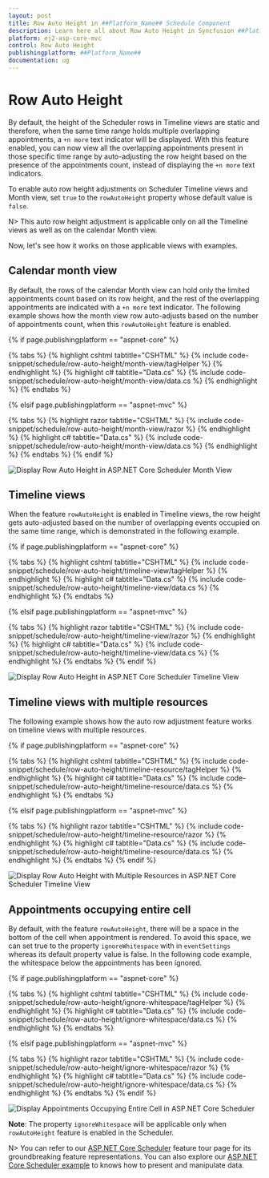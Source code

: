```yaml
---
layout: post
title: Row Auto Height in ##Platform_Name## Schedule Component
description: Learn here all about Row Auto Height in Syncfusion ##Platform_Name## Schedule component of Syncfusion Essential JS 2 and more.
platform: ej2-asp-core-mvc
control: Row Auto Height
publishingplatform: ##Platform_Name##
documentation: ug
---
```



# Row Auto Height

By default, the height of the Scheduler rows in Timeline views are static and therefore, when the same time range holds multiple overlapping appointments, a `+n more` text indicator will be displayed. With this feature enabled, you can now view all the overlapping appointments present in those specific time range by auto-adjusting the row height based on the presence of the appointments count, instead of displaying the `+n more` text indicators.

To enable auto row height adjustments on Scheduler Timeline views and Month view, set `true` to the `rowAutoHeight` property whose default value is `false`.

N> This auto row height adjustment is applicable only on all the Timeline views as well as on the calendar Month view.

Now, let's see how it works on those applicable views with examples.

## Calendar month view

By default, the rows of the calendar Month view can hold only the limited appointments count based on its row height, and the rest of the overlapping appointments are indicated with a `+n more` text indicator. The following example shows how the month view row auto-adjusts based on the number of appointments count, when this `rowAutoHeight` feature is enabled.

{% if page.publishingplatform == "aspnet-core" %}

{% tabs %}
{% highlight cshtml tabtitle="CSHTML" %}
{% include code-snippet/schedule/row-auto-height/month-view/tagHelper %}
{% endhighlight %}
{% highlight c# tabtitle="Data.cs" %}
{% include code-snippet/schedule/row-auto-height/month-view/data.cs %}
{% endhighlight %}
{% endtabs %}

{% elsif page.publishingplatform == "aspnet-mvc" %}

{% tabs %}
{% highlight razor tabtitle="CSHTML" %}
{% include code-snippet/schedule/row-auto-height/month-view/razor %}
{% endhighlight %}
{% highlight c# tabtitle="Data.cs" %}
{% include code-snippet/schedule/row-auto-height/month-view/data.cs %}
{% endhighlight %}
{% endtabs %}
{% endif %}


![Display Row Auto Height in ASP.NET Core Scheduler Month View](images/schedule-auto-height-month-view.png)

## Timeline views

When the feature `rowAutoHeight` is enabled in Timeline views, the row height gets auto-adjusted based on the number of overlapping events occupied on the same time range, which is demonstrated in the following example.

{% if page.publishingplatform == "aspnet-core" %}

{% tabs %}
{% highlight cshtml tabtitle="CSHTML" %}
{% include code-snippet/schedule/row-auto-height/timeline-view/tagHelper %}
{% endhighlight %}
{% highlight c# tabtitle="Data.cs" %}
{% include code-snippet/schedule/row-auto-height/timeline-view/data.cs %}
{% endhighlight %}
{% endtabs %}

{% elsif page.publishingplatform == "aspnet-mvc" %}

{% tabs %}
{% highlight razor tabtitle="CSHTML" %}
{% include code-snippet/schedule/row-auto-height/timeline-view/razor %}
{% endhighlight %}
{% highlight c# tabtitle="Data.cs" %}
{% include code-snippet/schedule/row-auto-height/timeline-view/data.cs %}
{% endhighlight %}
{% endtabs %}
{% endif %}


![Display Row Auto Height in ASP.NET Core Scheduler Timeline View](images/schedule-auto-height-timeline-view.png)

## Timeline views with multiple resources

The following example shows how the auto row adjustment feature works on timeline views with multiple resources.

{% if page.publishingplatform == "aspnet-core" %}

{% tabs %}
{% highlight cshtml tabtitle="CSHTML" %}
{% include code-snippet/schedule/row-auto-height/timeline-resource/tagHelper %}
{% endhighlight %}
{% highlight c# tabtitle="Data.cs" %}
{% include code-snippet/schedule/row-auto-height/timeline-resource/data.cs %}
{% endhighlight %}
{% endtabs %}

{% elsif page.publishingplatform == "aspnet-mvc" %}

{% tabs %}
{% highlight razor tabtitle="CSHTML" %}
{% include code-snippet/schedule/row-auto-height/timeline-resource/razor %}
{% endhighlight %}
{% highlight c# tabtitle="Data.cs" %}
{% include code-snippet/schedule/row-auto-height/timeline-resource/data.cs %}
{% endhighlight %}
{% endtabs %}
{% endif %}


![Display Row Auto Height with Multiple Resources in ASP.NET Core Scheduler Timeline View](images/schedule-auto-height-with-resource.png)

## Appointments occupying entire cell

By default, with the feature `rowAutoHeight`, there will be a space in the bottom of the cell when appointment is rendered. To avoid this space, we can set true to the property `ignoreWhitespace` with in `eventSettings` whereas its default property value is false. In the following code example, the whitespace below the appointments has been ignored.

{% if page.publishingplatform == "aspnet-core" %}

{% tabs %}
{% highlight cshtml tabtitle="CSHTML" %}
{% include code-snippet/schedule/row-auto-height/ignore-whitespace/tagHelper %}
{% endhighlight %}
{% highlight c# tabtitle="Data.cs" %}
{% include code-snippet/schedule/row-auto-height/ignore-whitespace/data.cs %}
{% endhighlight %}
{% endtabs %}

{% elsif page.publishingplatform == "aspnet-mvc" %}

{% tabs %}
{% highlight razor tabtitle="CSHTML" %}
{% include code-snippet/schedule/row-auto-height/ignore-whitespace/razor %}
{% endhighlight %}
{% highlight c# tabtitle="Data.cs" %}
{% include code-snippet/schedule/row-auto-height/ignore-whitespace/data.cs %}
{% endhighlight %}
{% endtabs %}
{% endif %}


![Display Appointments Occupying Entire Cell in ASP.NET Core Scheduler](images/schedule-entire-cell.png)

**Note**: The property `ignoreWhitespace` will be applicable only when `rowAutoHeight` feature is enabled in the Scheduler.

N> You can refer to our [ASP.NET Core Scheduler](https://www.syncfusion.com/aspnet-core-ui-controls/scheduler) feature tour page for its groundbreaking feature representations. You can also explore our [ASP.NET Core Scheduler example](https://ej2.syncfusion.com/aspnetcore/Schedule/Overview#/material) to knows how to present and manipulate data.
